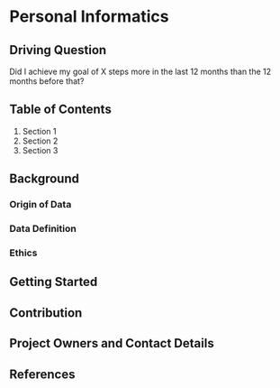 # Personal Informatics

## Driving Question

Did I achieve my goal of X steps more in the last 12 months than the 12 months before that?

## Table of Contents

1. Section 1
2. Section 2
3. Section 3

## Background

### Origin of Data

### Data Definition

### Ethics

## Getting Started

## Contribution

## Project Owners and Contact Details

## References
